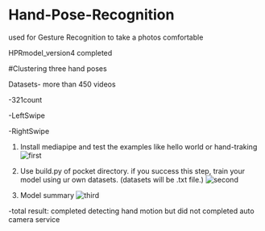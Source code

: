 # Hand-Pose-Recognition
used for Gesture Recognition to take a photos comfortable


HPRmodel_version4 completed

#Clustering three hand poses

Datasets- more than 450 videos 

-321count

-LeftSwipe

-RightSwipe


1. Install mediapipe and test the examples like hello world or hand-traking
![first](https://user-images.githubusercontent.com/55820321/92341738-94ab5200-f0f9-11ea-8270-63d36f20bef9.JPG)


2. Use build.py of pocket directory. if you success this step, train your model using ur own datasets. 
(datasets will be .txt file.)
![second](https://user-images.githubusercontent.com/55820321/92341717-84937280-f0f9-11ea-8ee5-c3e8822cd011.JPG)


3. Model summary 
![third](https://user-images.githubusercontent.com/55820321/92341697-73e2fc80-f0f9-11ea-9966-9d7e065dcf66.JPG)


-total result: completed detecting hand motion but did not completed auto camera service

